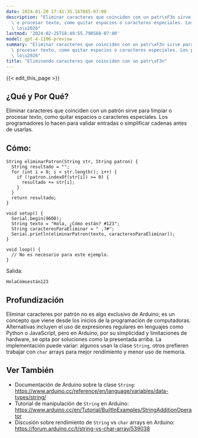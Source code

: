```yaml
---
date: 2024-01-20 17:41:35.167885-07:00
description: "Eliminar caracteres que coinciden con un patr\xF3n sirve para limpiar\
  \ o procesar texto, como quitar espacios o caracteres especiales. Los programadores\
  \ lo\u2026"
lastmod: '2024-02-25T18:49:55.790568-07:00'
model: gpt-4-1106-preview
summary: "Eliminar caracteres que coinciden con un patr\xF3n sirve para limpiar o\
  \ procesar texto, como quitar espacios o caracteres especiales. Los programadores\
  \ lo\u2026"
title: "Eliminando caracteres que coinciden con un patr\xF3n"
---
```


{{< edit_this_page >}}

## ¿Qué y Por Qué?
Eliminar caracteres que coinciden con un patrón sirve para limpiar o procesar texto, como quitar espacios o caracteres especiales. Los programadores lo hacen para validar entradas o simplificar cadenas antes de usarlas.

## Cómo:
```Arduino
String eliminarPatron(String str, String patron) {
  String resultado = "";
  for (int i = 0; i < str.length(); i++) {
    if (!patron.indexOf(str[i]) >= 0) {
      resultado += str[i];
    }
  }
  return resultado;
}

void setup() {
  Serial.begin(9600);
  String texto = "Hola, ¿Cómo están? #123";
  String caracteresParaEliminar = " ,?#";
  Serial.println(eliminarPatron(texto, caracteresParaEliminar));
}

void loop() {
  // No es necesario para este ejemplo.
}
```
Salida:
```
HolaCómoestán123
```

## Profundización
Eliminar caracteres por patrón no es algo exclusivo de Arduino; es un concepto que viene desde los inicios de la programación de computadoras. Alternativas incluyen el uso de expresiones regulares en lenguajes como Python o JavaScript, pero en Arduino, por su simplicidad y limitaciones de hardware, se opta por soluciones como la presentada arriba. La implementación puede variar: algunos usan la clase `String`, otros prefieren trabajar con `char` arrays para mejor rendimiento y menor uso de memoria.

## Ver También
- Documentación de Arduino sobre la clase `String`: https://www.arduino.cc/reference/en/language/variables/data-types/string/
- Tutorial de manipulación de `String` en Arduino: https://www.arduino.cc/en/Tutorial/BuiltInExamples/StringAdditionOperator
- Discusión sobre rendimiento de `String` vs `char` arrays en Arduino: https://forum.arduino.cc/t/string-vs-char-array/539038
